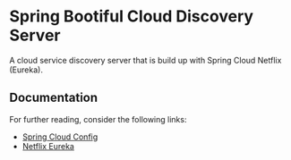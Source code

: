 # Spring Bootiful Cloud Discovery Server
A cloud service discovery server that is build up with Spring Cloud Netflix (Eureka).

## Documentation
For further reading, consider the following links:
  
* [Spring Cloud Config](https://spring.io/projects/spring-cloud-netflix)
* [Netflix Eureka](https://github.com/Netflix/eureka/wiki)
